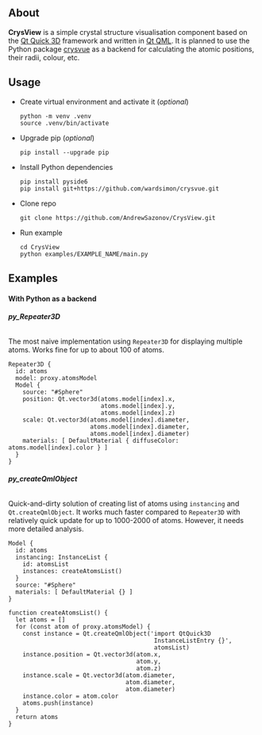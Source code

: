 ## About

**CrysView** is a simple crystal structure visualisation component based on the [Qt Quick 3D](https://doc.qt.io/qt-6/qtquick3d-index.html) framework and written in [Qt QML](https://doc.qt.io/qt-6/qtqml-index.html). It is planned to use the Python package [crysvue](https://github.com/wardsimon/crysvue) as a backend for calculating the atomic positions, their radii, colour, etc.

## Usage

* Create virtual environment and activate it (*optional*)
  ```
  python -m venv .venv
  source .venv/bin/activate
  ```
* Upgrade pip (*optional*)
  ```
  pip install --upgrade pip
  ```
* Install Python dependencies
  ```
  pip install pyside6
  pip install git+https://github.com/wardsimon/crysvue.git
  ```
* Clone repo
  ```
  git clone https://github.com/AndrewSazonov/CrysView.git
  ```
* Run example
  ```
  cd CrysView
  python examples/EXAMPLE_NAME/main.py
  ```

## Examples

#### With Python as a backend

###### **py_Repeater3D**

The most naive implementation using `Repeater3D` for displaying multiple atoms. Works fine for up to about 100 of atoms.
```
Repeater3D {
  id: atoms
  model: proxy.atomsModel
  Model {
    source: "#Sphere"
    position: Qt.vector3d(atoms.model[index].x,
                          atoms.model[index].y,
                          atoms.model[index].z)
    scale: Qt.vector3d(atoms.model[index].diameter,
                       atoms.model[index].diameter,
                       atoms.model[index].diameter)
    materials: [ DefaultMaterial { diffuseColor: atoms.model[index].color } ]
  }
}
```

###### **py_createQmlObject**

Quick-and-dirty solution of creating list of atoms using `instancing` and `Qt.createQmlObject`. It works much faster compared to `Repeater3D` with relatively quick update for up to 1000-2000 of atoms. However, it needs more detailed analysis.
```
Model {
  id: atoms
  instancing: InstanceList {
    id: atomsList
    instances: createAtomsList()
  }
  source: "#Sphere"
  materials: [ DefaultMaterial {} ]
}

function createAtomsList() {
  let atoms = []
  for (const atom of proxy.atomsModel) {
    const instance = Qt.createQmlObject('import QtQuick3D
                                         InstanceListEntry {}',
                                         atomsList)
    instance.position = Qt.vector3d(atom.x,
                                    atom.y,
                                    atom.z)
    instance.scale = Qt.vector3d(atom.diameter,
                                 atom.diameter,
                                 atom.diameter)
    instance.color = atom.color
    atoms.push(instance)
  }
  return atoms
}
```
